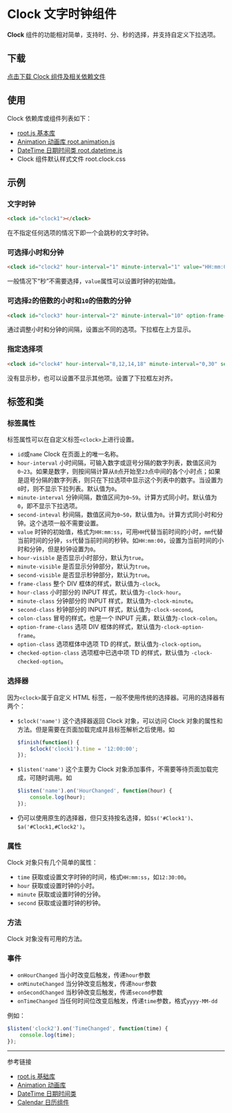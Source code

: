 # Clock 文字时钟组件

**Clock** 组件的功能相对简单，支持时、分、秒的选择，并支持自定义下拉选项。

## 下载

[点击下载 Clock 组件及相关依赖文件](http://www.qross.cn/download?file=clock.zip)

## 使用

Clock 依赖库或组件列表如下：

* [root.js 基本库](/root.js/root.md)
* [Animation 动画库 root.animation.js](/root.js/animation.md)
* [DateTime 日期时间类 root.datetime.js](/root.js/datetime.md)
* Clock 组件默认样式文件 root.clock.css

## 示例

<script type="text/javascript" src="@/root.animation.js"></script>
<script type="text/javascript" src="@/root.datetime.js"></script>
<script type="text/javascript" src="@/root.clock.js"></script>
<link href="@/root.clock.css" rel="stylesheet" type="text/css" />

### 文字时钟

```html
<clock id="clock1"></clock>
```
在不指定任何选项的情况下即一个会跳秒的文字时钟。

<clock id="clock1"></clock>

### 可选择小时和分钟

```html
<clock id="clock2" hour-interval="1" minute-interval="1" value="HH:mm:00"></clock>
```

一般情况下“秒”不需要选择，`value`属性可以设置时钟的初始值。

<clock id="clock2" hour-interval="1" minute-interval="1" value="HH:mm:00"></clock>

### 可选择`2`的倍数的小时和`10`的倍数的分钟

```html
<clock id="clock3" hour-interval="2" minute-interval="10" option-frame-side="upside" value="HH:00:00"></clock>
```

通过调整小时和分钟的间隔，设置出不同的选项。下拉框在上方显示。

<clock id="clock3" hour-interval="2" minute-interval="10" option-frame-side="upside" value="HH:00:00"></clock>

### 指定选择项

```html
<clock id="clock4" hour-interval="8,12,14,18" minute-interval="0,30" second-visible="no" option-frame-align="left" value="HH:00:00"></clock>
```

没有显示秒，也可以设置不显示其他项。设置了下拉框左对齐。

<clock id="clock4" hour-interval="8,12,14,18" minute-interval="0,30" second-visible="no" option-frame-align="left" value="HH:00:00"></clock>

## 标签和类

### 标签属性

标签属性可以在自定义标签`<clock>`上进行设置。

* `id`或`name` Clock 在页面上的唯一名称。
* `hour-interval` 小时间隔，可输入数字或逗号分隔的数字列表，数值区间为`0~23`。如果是数字，则按间隔计算从`0`点开始至`23`点中间的各个小时点；如果是逗号分隔的数字列表，则只在下拉选项中显示这个列表中的数字。当设置为`0`时，则不显示下拉列表。默认值为`0`。
* `minute-interval` 分钟间隔，数值区间为`0~59`。计算方式同小时。默认值为`0`，即不显示下拉选项。
* `second-inteval` 秒间隔，数值区间为`0~50`，默认值为`0`。计算方式同小时和分钟。这个选项一般不需要设置。
* `value` 时钟的初始值，格式为`HH:mm:ss`，可用`HH`代替当前时间的小时，`mm`代替当前时间的分钟，`ss`代替当前时间的秒钟。如`HH:mm:00`，设置为当前时间的小时和分钟，但是秒钟设置为`0`。
* `hour-visible` 是否显示小时部分，默认为`true`。
* `minute-visible` 是否显示分钟部分，默认为`true`。
* `second-visible` 是否显示秒钟部分，默认为`true`。
* `frame-class` 整个 DIV 框体的样式，默认值为`-clock`。
* `hour-class` 小时部分的 INPUT 样式，默认值为`-clock-hour`。
* `minute-class` 分钟部分的 INPUT 样式，默认值为`-clock-minute`。
* `second-class` 秒钟部分的 INPUT 样式，默认值为`-clock-second`。
* `colon-class` 冒号的样式，也是一个 INPUT 元素，默认值为`-clock-colon`。
* `option-frame-class` 选项 DIV 框体的样式，默认值为`-clock-option-frame`。
* `option-class` 选项框体中选项 TD 的样式，默认值为`-clock-option`。
* `checked-option-class` 选项框中已选中项 TD 的样式，默认值为 `-clock-checked-option`。


### 选择器

因为`<clock>`属于自定义 HTML 标签，一般不使用传统的选择器。可用的选择器有两个：

* `$clock('name')` 这个选择器返回 Clock 对象，可以访问 Clock 对象的属性和方法。但是需要在页面加载完成并且标签解析之后使用。如
    ```javascript
    $finish(function() {
        $clock('clock1').time = '12:00:00';
    });
    ```    
* `$listen('name')` 这个主要为 Clock 对象添加事件，不需要等待页面加载完成，可随时调用。如
    ```javascript
    $listen('name').on('HourChanged', function(hour) {
        console.log(hour);
    });
    ```

* 仍可以使用原生的选择器，但只支持按名选择，如`$s('#Clock1')`、`$a('#Clock1,#Clock2')`。

### 属性

Clock 对象只有几个简单的属性：

* `time` 获取或设置文字时钟的时间，格式`HH:mm:ss`，如`12:30:00`。
* `hour` 获取或设置时钟的小时。
* `minute` 获取或设置时钟的分钟。
* `second` 获取或设置时钟的秒钟。

### 方法

Clock 对象没有可用的方法。

### 事件

* `onHourChanged` 当小时改变后触发，传递`hour`参数
* `onMinuteChanged` 当分钟改变后触发，传递`hour`参数
* `onSecondChanged` 当秒钟改变后触发，传递`second`参数
* `onTimeChanged` 当任何时间位改变后触发，传递`time`参数，格式`yyyy-MM-dd`

例如：
```javascript
$listen('clock2').on('TimeChanged', function(time) {
    console.log(time);
});
```

---
参考链接

* [root.js 基础库](/root.js/root.md)
* [Animation 动画库](/root.js/root.md)
* [DateTime 日期时间类](/root.js/datetime.md)
* [Calendar 日历组件](/root.js/calendar.md)
